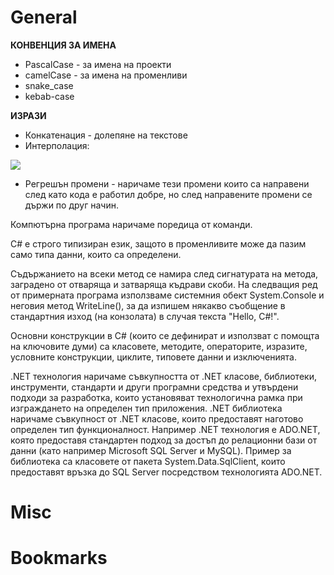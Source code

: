 # General

**КОНВЕНЦИЯ ЗА ИМЕНА**
- PascalCase - за имена на проекти
- camelCase - за имена на променливи
- snake_case
- kebab-case

**ИЗРАЗИ**
- Конкатенация - долепяне на текстове
- Интерполация:
  
 ![](https://github.com/GerardSh/SoftwareUniversity/blob/main/a/Pasted%20image%202023113.png)

  - Регрешън промени - наричаме тези промени които са направени след като кода е работил добре, но след направените промени се държи по друг начин.

Компютърна програма наричаме поредица от команди.

C# е строго типизиран език, защото в променливите може да пазим само типа данни, които са определени.

Съдържанието на всеки метод се намира след сигнатурата на метода, заградено от отваряща и затваряща къдрави скоби. На следващия ред от примерната програма използваме системния обект System.Console и неговия метод WriteLine(), за да изпишем някакво съобщение в стандартния изход (на конзолата) в случая текста "Hello, C#!".

Основни конструкции в C# (които се дефинират и използват с помощта на ключовите думи) са класовете, методите, операторите, изразите, условните конструкции, циклите, типовете данни и изключенията.

.NET технология наричаме съвкупността от .NET класове, библиотеки, инструменти, стандарти и други програмни средства и утвърдени подходи за разработка, които установяват технологична рамка при изграждането на определен тип приложения. .NET библиотека наричаме съвкупност от .NET класове, които предоставят наготово определен тип функционалност. Например .NET технология е ADO.NET, която предоставя стандартен подход за достъп до релационни бази от данни (като например Microsoft SQL Server и MySQL). Пример за библиотека са класовете от пакета System.Data.SqlClient, които предоставят връзка до SQL Server посредством технологията ADO.NET.

# Misc
# Bookmarks
